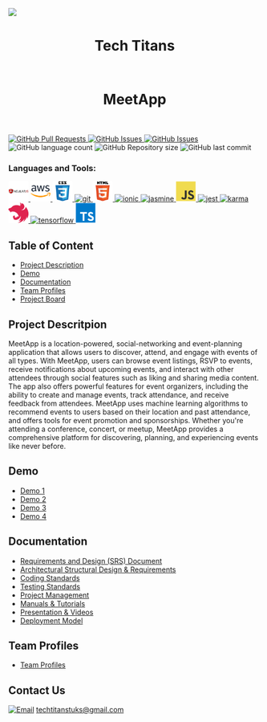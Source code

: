 ![](https://digiday.com/wp-content/uploads/sites/3/2015/06/DonkeyKong-banner2.gif?w=1030&h=440&crop=1)
<p><h1 align='center'>Tech Titans<br><br></h1>
<h1 align='center'>MeetApp<br><br></h1>
</p>

<div align="left">
<a href= "https://github.com/COS301-SE-2023/MeetApp/pulls">
  <img alt="GitHub Pull Requests" src="https://img.shields.io/github/issues-pr/COS301-SE-2023/MeetApp?style=plastic">
</a>
<a href = "https://github.com/COS301-SE-2023/MeetApp/issues">
  <img alt="GitHub Issues" src="https://img.shields.io/github/issues/COS301-SE-2023/MeetApp?style=plastic">
</a>
<a href = "https://github.com/orgs/COS301-SE-2023/projects/27/views/1">
  <img alt="GitHub Issues" src="https://img.shields.io/badge/Project%20Board-1-blue">
</a>
<img alt="GitHub language count" src="https://img.shields.io/github/languages/count/COS301-SE-2023/MeetApp?style=plastic">
<img alt="GitHub Repository size" src="https://img.shields.io/github/repo-size/COS301-SE-2023/MeetApp?style=plastic">
<img alt="GitHub last commit" src="https://img.shields.io/github/last-commit/COS301-SE-2023/MeetApp?color=orange&style=plastic"></div>

<div align='left'>
<h3 align="left">Languages and Tools:</h3>
<p > <a href="https://angular.io" target="_blank" rel="noreferrer"> <img src="https://raw.githubusercontent.com/devicons/devicon/master/icons/angularjs/angularjs-original-wordmark.svg" alt="angularjs" width="40" height="40"/> </a> <a href="https://aws.amazon.com" target="_blank" rel="noreferrer"> <img src="https://raw.githubusercontent.com/devicons/devicon/master/icons/amazonwebservices/amazonwebservices-original-wordmark.svg" alt="aws" width="40" height="40"/> </a>  <a href="https://www.w3schools.com/css/" target="_blank" rel="noreferrer"> <img src="https://raw.githubusercontent.com/devicons/devicon/master/icons/css3/css3-original-wordmark.svg" alt="css3" width="40" height="40"/> </a>   <a href="https://git-scm.com/" target="_blank" rel="noreferrer"> <img src="https://www.vectorlogo.zone/logos/git-scm/git-scm-icon.svg" alt="git" width="40" height="40"/> </a> <a href="https://www.w3.org/html/" target="_blank" rel="noreferrer"> <img src="https://raw.githubusercontent.com/devicons/devicon/master/icons/html5/html5-original-wordmark.svg" alt="html5" width="40" height="40"/> </a> <a href="https://ionicframework.com" target="_blank" rel="noreferrer"> <img src="https://upload.wikimedia.org/wikipedia/commons/d/d1/Ionic_Logo.svg" alt="ionic" width="40" height="40"/> </a> <a href="https://jasmine.github.io/" target="_blank" rel="noreferrer"> <img src="https://www.vectorlogo.zone/logos/jasmine/jasmine-icon.svg" alt="jasmine" width="40" height="40"/> </a> <a href="https://developer.mozilla.org/en-US/docs/Web/JavaScript" target="_blank" rel="noreferrer"> <img src="https://raw.githubusercontent.com/devicons/devicon/master/icons/javascript/javascript-original.svg" alt="javascript" width="40" height="40"/> </a> <a href="https://jestjs.io" target="_blank" rel="noreferrer"> <img src="https://www.vectorlogo.zone/logos/jestjsio/jestjsio-icon.svg" alt="jest" width="40" height="40"/> </a> <a href="https://karma-runner.github.io/latest/index.html" target="_blank" rel="noreferrer"> <img src="https://raw.githubusercontent.com/detain/svg-logos/780f25886640cef088af994181646db2f6b1a3f8/svg/karma.svg" alt="karma" width="40" height="40"/> </a>   <a href="https://nestjs.com/" target="_blank" rel="noreferrer"> <img src="https://raw.githubusercontent.com/devicons/devicon/master/icons/nestjs/nestjs-plain.svg" alt="nestjs" width="40" height="40"/> </a> <a href="https://www.tensorflow.org" target="_blank" rel="noreferrer"> <img src="https://www.vectorlogo.zone/logos/tensorflow/tensorflow-icon.svg" alt="tensorflow" width="40" height="40"/> </a> <a href="https://www.typescriptlang.org/" target="_blank" rel="noreferrer"> <img src="https://raw.githubusercontent.com/devicons/devicon/master/icons/typescript/typescript-original.svg" alt="typescript" width="40" height="40"/> </a> </p></div>

## Table of Content
* [Project Description](#project-descritpion)
* [Demo](#demo)
* [Documentation](#documentation)
* [Team Profiles](#team-profiles)
* [Project Board](https://github.com/orgs/COS301-SE-2023/projects/27/views/1)


## Project Descritpion 
MeetApp is a location-powered, social-networking and event-planning application that allows users to discover, attend, and engage with events of all types. With MeetApp, users can browse event listings, RSVP to events, receive notifications about upcoming events, and interact with other attendees through social features such as liking and sharing media content. The app also offers powerful features for event organizers, including the ability to create and manage events, track attendance, and receive feedback from attendees. MeetApp uses machine learning algorithms to recommend events to users based on their location and past attendance, and offers tools for event promotion and sponsorships. Whether you're attending a conference, concert, or meetup, MeetApp provides a comprehensive platform for discovering, planning, and experiencing events like never before.
## Demo
* [Demo 1](https://drive.google.com/drive/folders/1ps4zFMsyaVffrnx9De-d89HhVjqKa4a8?usp=sharing)
* [Demo 2](https://drive.google.com/drive/folders/1lhjC10czva_b4yBKryF5oluZXzLEgXGw?usp=sharing)
* [Demo 3](https://drive.google.com/drive/folders/1453wSnG1ylgLTB513S1_4exm6wyxCFl_?usp=sharing)
* [Demo 4](https://drive.google.com/drive/folders/16xwQ6kkNhPFYnNHqJk9s1PFm1F6NmNd-?usp=sharing)

## Documentation

* [Requirements and Design (SRS) Document](https://docs.google.com/document/d/1EHkrakkAeITL3uzxEYB2qK57-l74RdiUYAZXCMUeUTg/edit?usp=sharing)
* [Architectural Structural Design & Requirements](#)
* [Coding Standards](#)
* [Testing Standards](#)
* [Project Management](#)
* [Manuals & Tutorials](#)
* [Presentation & Videos](#)
* [Deployment Model](#)

## Team Profiles
* [Team Profiles](https://github.com/COS301-SE-2023/MeetApp/wiki/Team-Profiles)

## Contact Us

[![Email](https://img.shields.io/badge/Gmail-D14836?style=for-the-badge&logo=gmail&logoColor=white)](#)  techtitanstuks@gmail.com


